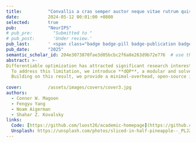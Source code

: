 ```yaml
---
title:          "Convallis a cras semper auctor neque vitae rutrum quisque non tellus orci ac"
date:           2024-05-12 00:01:00 +0800
selected:       true
pub:            "NeurIPS"
# pub_pre:        "Submitted to "
# pub_post:       'Under review.'
pub_last:       ' <span class="badge badge-pill badge-publication badge-success">Spotlight</span>'
pub_date:       "2025"
semantic_scholar_id: 204e3073870fae3d05bcbc2f6a8e263d9b72e776  # use this to retrieve citation count
abstract: >-
Differentiable optimization has attracted significant research interest, particularly for quadratic programming (QP). Existing approaches for differentiating the solution of a QP with respect to its defining parameters often rely on specific integrated solvers. This integration limits their applicability, including their use in neural network architectures and bi-level optimization tasks, restricting users to a narrow selection of solver choices. 
  To address this limitation, we introduce **dQP**, a modular and solver-agnostic framework for plug-and-play differentiation of virtually any QP solver. A key insight we leverage to achieve modularity is that, once the active set of inequality constraints is known, both the solution and its derivative can be expressed using simplified linear systems that share the same matrix. This formulation fully decouples the computation of the QP solution from its differentiation. 
  Building on this result, we provide a minimal-overhead, open-source implementation ([GitHub](https://github.com/cwmagoon/dQP)) that seamlessly integrates with over 15 state-of-the-art solvers. Comprehensive benchmark experiments demonstrate dQP’s robustness and scalability, particularly highlighting its advantages in large-scale sparse problems.
  
cover:          /assets/images/covers/cover3.jpg
authors:
  - Connor W. Magoon
  - Fengyu Yang
  - Noam Aigerman
  - Shahar Z. Kovalsky
links:
  Code: [https://github.com/luost26/academic-homepage](https://github.com/cwmagoon/dQP)
  Unsplash: https://unsplash.com/photos/sliced-in-half-pineapple--_PLJZmHZzk
---
```

